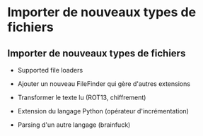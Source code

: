 # Importer de nouveaux types de fichiers

## Importer de nouveaux types de fichiers

- Supported file loaders
- Ajouter un nouveau FileFinder qui gère d'autres extensions

- Transformer le texte lu (ROT13, chiffrement)
- Extension du langage Python (opérateur d'incrémentation)
- Parsing d'un autre langage (brainfuck)
